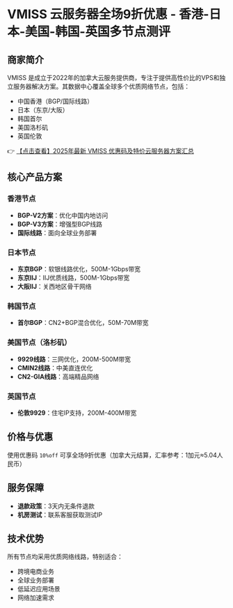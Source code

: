# VMISS 云服务器全场9折优惠 - 香港-日本-美国-韩国-英国多节点测评

## 商家简介

VMISS 是成立于2022年的加拿大云服务提供商，专注于提供高性价比的VPS和独立服务器解决方案。其数据中心覆盖全球多个优质网络节点，包括：

- 中国香港（BGP/国际线路）
- 日本（东京/大阪）
- 韩国首尔
- 美国洛杉矶
- 英国伦敦

👉 [【点击查看】2025年最新 VMISS 优惠码及特价云服务器方案汇总](https://bit.ly/Vmiss)

## 核心产品方案

### 香港节点
- **BGP-V2方案**：优化中国内地访问
- **BGP-V3方案**：增强型BGP线路
- **国际线路**：面向全球业务部署

### 日本节点
- **东京BGP**：软银线路优化，500M-1Gbps带宽
- **东京IIJ**：IIJ优质线路，500M-1Gbps带宽
- **大阪IIJ**：关西地区骨干网络

### 韩国节点
- **首尔BGP**：CN2+BGP混合优化，50M-70M带宽

### 美国节点（洛杉矶）
- **9929线路**：三网优化，200M-500M带宽
- **CMIN2线路**：中美直连优化
- **CN2-GIA线路**：高端精品网络

### 英国节点
- **伦敦9929**：住宅IP支持，200M-400M带宽

## 价格与优惠
使用优惠码 `10%off` 可享全场9折优惠（加拿大元结算，汇率参考：1加元≈5.04人民币）

## 服务保障
- **退款政策**：3天内无条件退款
- **机房测试**：联系客服获取测试IP

## 技术优势
所有节点均采用优质网络线路，特别适合：
- 跨境电商业务
- 全球业务部署
- 低延迟应用场景
- 网络加速需求